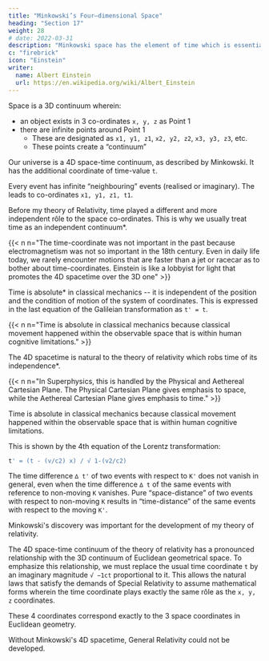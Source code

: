 ```yaml
---
title: "Minkowski’s Four–dimensional Space"
heading: "Section 17"
weight: 28
# date: 2022-03-31
description: "Minkowski space has the element of time which is essential to create Einstein's spacetime fabric for General Relativity"
c: "firebrick"
icon: "Einstein"
writer:
  name: Albert Einstein
  url: https://en.wikipedia.org/wiki/Albert_Einstein
---
```



<!-- 
THE non-mathematician is seized by a mysterious shuddering when he hears of “fourdimensional” things, by a feeling not unlike that awakened by thoughts of the occult. 
 -->
Space is a 3D continuum wherein:
- an object exists in 3 co-ordinates `x, y, z` as Point 1
- there are infinite points around Point 1
  - These are designated as `x1, y1, z1`, `x2, y2, z2`, `x3, y3, z3`, etc. 
  - These points create a “continuum”

Our universe is a 4D space-time continuum, as described by Minkowski. It has the additional coordinate of time-value `t`. 

Every event has infinite “neighbouring” events (realised or imaginary). The leads to co-ordinates `x1, y1, z1, t1`<!--  of which differ by an indefinitely small amount from those of the event x, y, z, t originally considered -->. 

Before my theory of Relativity, time played a different and more independent rôle to the space co-ordinates. This is why we usually treat time as an independent continuum*.


{{< n n="The time-coordinate was not important in the past because electromagnetism was not so important in the 18th century. Even in daily life today, we rarely encounter motions that are faster than a jet or racecar as to bother about time-coordinates. Einstein is like a lobbyist for light that promotes the 4D spacetime over the 3D one" >}}


Time is absolute* in classical mechanics -- it is independent of the position and the condition of motion of the system of coordinates. This is expressed in the last equation of the Galileian transformation as `t' = t`. 


{{< n n="Time is absolute in classical mechanics because classical movement happened within the observable space that is within human cognitive limitations." >}}




The 4D spacetime is natural to the theory of relativity which robs time of its independence*. 

{{< n n="In Superphysics, this is handled by the Physical and Aethereal Cartesian Plane. The Physical Cartesian Plane gives emphasis to space, while the Aethereal Cartesian Plane gives emphasis to time." >}}


Time is absolute in classical mechanics because classical movement happened within the observable space that is within human cognitive limitations.


This is shown by the 4th equation of the Lorentz transformation:

``` elixir
t' = (t - (v/c2) x) / √ 1-(v2/c2)
```

The time difference `∆ t'` of two events with respect to `K'` does not vanish in general, even when the time difference `∆ t` of the same events with reference to non-moving `K` vanishes. Pure “space-distance” of two events with respect to non-moving `K` results in “time-distance” of the same events with respect to the moving `K'`. 

Minkowski's discovery was important for the development of my theory of relativity<!-- , does not lie here -->. 

The 4D space-time continuum of the theory of relativity has a pronounced relationship with the 3D continuum of Euclidean geometrical space. To emphasize this relationship, we must replace the usual time coordinate `t` by an imaginary magnitude `√ −1ct` proportional to it. This allows the natural laws that satisfy the demands of Special Relativity to assume mathematical forms wherein the time coordinate plays exactly the same rôle as the `x, y, z` coordinates. 

These 4 coordinates correspond exactly to the 3 space coordinates in Euclidean geometry. <!-- It must be clear even to the non-mathematician that, as a consequence of this purely formal addition to our knowledge, the theory perforce gained clearness in no mean measure. -->

<!-- These inadequate remarks can give the reader only a vague notion of the important idea contributed by . --> 

Without Minkowski's 4D spacetime, General Relativity could not be developed.<!-- , of which the fundamental ideas are developed in the following pages, would perhaps have got no farther than its long clothes.  -->

<!-- Minkowski’s work is doubtless difficult of access to anyone inexperienced in mathematics, but since it is not necessary to have a very exact grasp of this work in order to understand the fundamental ideas of either the special or the general theory of relativity, I shall at present leave it here, and shall revert to it only towards the end of Part 2.
 -->

 